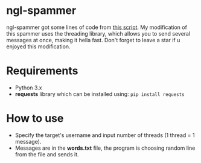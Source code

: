 # ngl-spammer
ngl-spammer got some lines of code from [this script](https://github.com/0MeMo07/NGL-Spammer/blob/main/NGLSpamer.py). 
My modification of this spammer uses the threading library, which allows you to send several messages at once, making it hella fast.
Don't forget to leave a star if u enjoyed this modification.
# Requirements
- Python 3.x
- **requests** library which can be installed using: `pip install requests`
# How to use
- Specify the target's username and input number of threads (1 thread = 1 message).
- Messages are in the **words.txt** file, the program is choosing random line from the file and sends it.
